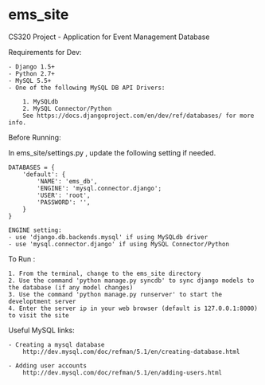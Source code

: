 ems_site
========

CS320 Project - Application for Event Management Database 

Requirements for Dev:

    - Django 1.5+
    - Python 2.7+
    - MySQL 5.5+
    - One of the following MySQL DB API Drivers:

        1. MySQLdb
        2. MySQL Connector/Python 
        See https://docs.djangoproject.com/en/dev/ref/databases/ for more info.

        
Before Running:

In ems_site/settings.py , update the following setting if needed.  

    DATABASES = {
        'default': {
            'NAME': 'ems_db',
            'ENGINE': 'mysql.connector.django';  
            'USER': 'root',
            'PASSWORD': '',
        }
    }

    ENGINE setting: 
    - use 'django.db.backends.mysql' if using MySQLdb driver
    - use 'mysql.connector.django' if using MySQL Connector/Python


To Run :

    1. From the terminal, change to the ems_site directory
    2. Use the command 'python manage.py syncdb' to sync django models to the database (if any model changes)
    3. Use the command 'python manage.py runserver' to start the developtment server
    4. Enter the server ip in your web browser (default is 127.0.0.1:8000)  to visit the site


Useful MySQL links:

    - Creating a mysql database
        http://dev.mysql.com/doc/refman/5.1/en/creating-database.html

    - Adding user accounts
        http://dev.mysql.com/doc/refman/5.1/en/adding-users.html